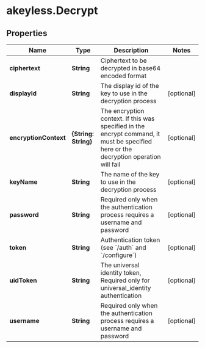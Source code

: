 # akeyless.Decrypt

## Properties

Name | Type | Description | Notes
------------ | ------------- | ------------- | -------------
**ciphertext** | **String** | Ciphertext to be decrypted in base64 encoded format | 
**displayId** | **String** | The display id of the key to use in the decryption process | [optional] 
**encryptionContext** | **{String: String}** | The encryption context. If this was specified in the encrypt command, it must be specified here or the decryption operation will fail | [optional] 
**keyName** | **String** | The name of the key to use in the decryption process | [optional] 
**password** | **String** | Required only when the authentication process requires a username and password | [optional] 
**token** | **String** | Authentication token (see &#x60;/auth&#x60; and &#x60;/configure&#x60;) | [optional] 
**uidToken** | **String** | The universal identity token, Required only for universal_identity authentication | [optional] 
**username** | **String** | Required only when the authentication process requires a username and password | [optional] 


